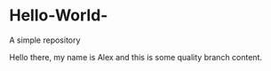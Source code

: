 # Hello-World-
A simple repository 

Hello there, my name is Alex and this is some quality branch content. 
